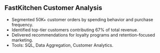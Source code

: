 ## FastKitchen Customer Analysis
- Segmented 50K+ customer orders by spending behavior and purchase frequency.
- Identified top-tier customers contributing 67% of total revenue.
- Delivered recommendations for loyalty programs and retention-focused marketing.
- Tools: SQL, Data Aggregation, Customer Analytics.